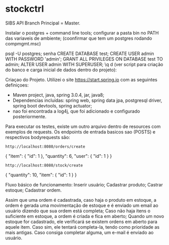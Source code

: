 # stockctrl
SIBS API
Branch Principal = Master.

Instalar o postgres + command line tools;
configurar a pasta bin no PATH das variaveis de ambiente;
(coonfirmar que tem um postgres rodando compmgmt.msc)

psql -U postgres;
senha
CREATE DATABASE test;
CREATE USER admin WITH PASSWORD 'admin';
GRANT ALL PRIVILEGES ON DATABASE test TO admin;
ALTER USER admin WITH SUPERUSER;
\q
d
(ver script para criação do banco e carga inicial de dados dentro do projeto):

Criaçao do Projeto.
Utilizei o site https://start.spring.io com as seguintes definiçoes:
- Maven project, java, spring 3.0.4, jar, java8;
- Dependencias incluídas: spring web, spring data jpa, postgresql driver, spring boot devtools, spring actuator;
- nao foi encontrada a log4j, que foi adicionado e configurado posteriormente.


Para executar os testes, existe um outro arquivo dentro de resources com exemplos de requests.
Os endpoints de entrada basicos sao (POSTS) e respectivos bodyrequests são: 

	http://localhost:8080/orders/create

{
  "item": {
    "id": 1
  },
  "quantity": 6,
  "user": {
    "id": 1
  }
}
	
	http://localhost:8080/stock/create
{
  "quantity": 10,
  "item": {
    "id": 1
  }
}

Fluxo básico de funcionamento:
Inserir usuário;
Cadastrar produto;
Castrar estoque;
Cadastrar ordem.

Assim que uma ordem é cadastrada, caso haja o produto em estoque, a ordem é gerada uma movimentação de estoque e é enviado um email ao usuário dizendo que sua ordem está completa;
Caso não haja itens o suficiente em estoque, a ordem é criada e fica em aberto;
Quando um novo estoque for cadastrado, ele verificará se existem ordens em aberto para aquele item. Caso sim, ele tentará completa-la, tendo como prioridade as mais antigas. Caso consiga completar alguma, um e-mail é enviado ao usuário.
